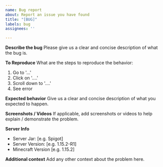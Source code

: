 ```yaml
---
name: Bug report
about: Report an issue you have found
title: "[BUG]"
labels: bug
assignees: ''

---
```


**Describe the bug**
Please give us a clear and concise description of what the bug is.

**To Reproduce**
What are the steps to reproduce the behavior:
1. Go to '...'
2. Click on '....'
3. Scroll down to '....'
4. See error

**Expected behavior**
Give us a clear and concise description of what you expected to happen.

**Screenshots / Videos**
If applicable, add screenshots or videos to help explain / demonstrate the problem.

**Server Info**
 - Server Jar: [e.g. Spigot]
 - Server Version: [e.g. 1.15.2-R1]
 - Minecraft Version [e.g. 1.15.2]

**Additional context**
Add any other context about the problem here.
